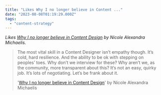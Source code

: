 ```yaml
---
title: "Likes Why I no longer believe in Content ..."
date: "2023-08-08T01:19:29.000Z"
tags: 
  - "content-strategy"
---
```


_Likes [Why I no longer believe in Content Design](https://uxdesign.cc/why-i-no-longer-believe-in-content-design-e71aeb5f060c) by Nicole Alexandra Michaelis._

> The most vital skill in a Content Designer isn’t empathy though. It’s cold, hard resilience. And the ability to be ok with stepping on peoples’ toes. Why don’t we interview for these? Why aren’t we, as the community, more transparent about this? It’s not an easy, quirky job. It’s lots of negotiating. Let’s be frank about it.
> 
> '[Why I no longer believe in Content Design](https://medium.com/user-experience-design-1/why-i-no-longer-believe-in-content-design-e71aeb5f060c)' by Nicole Alexandra Michaelis
